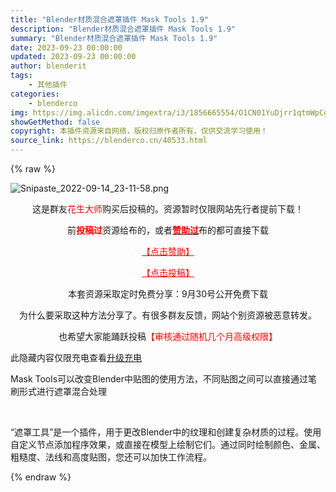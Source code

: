 ```yaml
---
title: "Blender材质混合遮罩插件 Mask Tools 1.9"
description: "Blender材质混合遮罩插件 Mask Tools 1.9"
summary: "Blender材质混合遮罩插件 Mask Tools 1.9"
date: 2023-09-23 00:00:00
updated: 2023-09-23 00:00:00
author: blenderit
tags: 
    - 其他插件
categories:
    - blenderco
img: https://img.alicdn.com/imgextra/i3/1856665554/O1CN01YuDjrr1qtmWpCgE03_!!1856665554.png
showGetMethod: false
copyright: 本插件资源来自网络，版权归原作者所有，仅供交流学习使用！
source_link: https://blenderco.cn/40533.html
---
```


{% raw %}
<p><img class="aligncenter" src="https://img.alicdn.com/imgextra/i3/1856665554/O1CN01YuDjrr1qtmWpCgE03_!!1856665554.png" alt="Snipaste_2022-09-14_23-11-58.png"></p><p style="text-align: center;">这是群友<span style="color: #ff0000;">花生大师</span>购买后投稿的。资源暂时仅限网站先行者提前下载！</p><p style="text-align: center;">前<span style="color: #ff0000;"><strong>投稿过</strong></span>资源给布的，或者<a href="https://blenderco.cn/user?action=vip"><strong><span style="color: #ff0000;">赞助过</span></strong></a>布的都可直接下载</p><p style="text-align: center;"><span style="color: #ff0000;"><a style="color: #ff0000;" href="https://blenderco.cn/user?action=vip">【点击赞助】</a></span></p><p style="text-align: center;"><span style="color: #ff0000;"><a style="color: #ff0000;" href="https://blenderco.cn/tougao">【点击投稿】</a></span></p><p style="text-align: center;">本套资源采取定时免费分享：9月30号公开免费下载</p><p style="text-align: center;">为什么要采取这种方法分享了。有很多群友反馈，网站个别资源被恶意转发。</p><p style="text-align: center;">也希望大家能踊跃投稿<span style="color: #ff0000;">【审核通过随机几个月高级权限】</span></p><p style="text-align: center;"></p><div class="erphpdown erphpdown-see erphpdown-content-vip" style="display:block">此隐藏内容仅限充电查看<a href="https://blenderco.cn/wp-admin/admin.php?page=erphpdown/admin/erphp-update-vip.php" target="_blank" class="erphpdown-vip">升级充电</a></div><p>Mask Tools可以改变Blender中贴图的使用方法，不同贴图之间可以直接通过笔刷形式进行遮罩混合处理</p><p> </p><p>“遮罩工具”是一个插件，用于更改Blender中的纹理和创建复杂材质的过程。使用自定义节点添加程序效果，或直接在模型上绘制它们。通过同时绘制颜色、金属、粗糙度、法线和高度贴图，您还可以加快工作流程。</p>
<div style="display: none">blenderco</div>
{% endraw %}